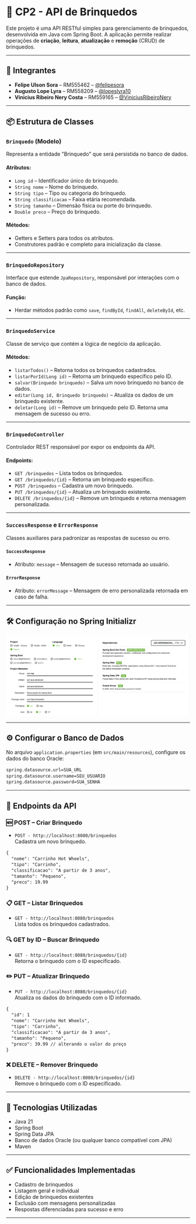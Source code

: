 # 🧸 CP2 - API de Brinquedos

Este projeto é uma API RESTful simples para gerenciamento de brinquedos, desenvolvida em Java com Spring Boot. A aplicação permite realizar operações de **criação**, **leitura**, **atualização** e **remoção** (CRUD) de brinquedos.

---

## 👥 Integrantes

- **Felipe Ulson Sora** – RM555462 – [@felipesora](https://github.com/felipesora)
- **Augusto Lope Lyra** – RM558209 – [@lopeslyra10](https://github.com/lopeslyra10)
- **Vinicius Ribeiro Nery Costa** – RM559165 – [@ViniciusRibeiroNery](https://github.com/ViniciusRibeiroNery)

---

## 📦 Estrutura de Classes

### `Brinquedo` (Modelo)
Representa a entidade "Brinquedo" que será persistida no banco de dados.

#### Atributos:
- `Long id` – Identificador único do brinquedo.
- `String nome` – Nome do brinquedo.
- `String tipo` – Tipo ou categoria do brinquedo.
- `String classificacao` – Faixa etária recomendada.
- `String tamanho` – Dimensão física ou porte do brinquedo.
- `Double preco` – Preço do brinquedo.

#### Métodos:
- Getters e Setters para todos os atributos.
- Construtores padrão e completo para inicialização da classe.

---

### `BrinquedoRepository`
Interface que estende `JpaRepository`, responsável por interações com o banco de dados.

#### Função:
- Herdar métodos padrão como `save`, `findById`, `findAll`, `deleteById`, etc.

---

### `BrinquedoService`
Classe de serviço que contém a lógica de negócio da aplicação.

#### Métodos:
- `listarTodos()` – Retorna todos os brinquedos cadastrados.
- `listarPorId(Long id)` – Retorna um brinquedo específico pelo ID.
- `salvar(Brinquedo brinquedo)` – Salva um novo brinquedo no banco de dados.
- `editar(Long id, Brinquedo brinquedo)` – Atualiza os dados de um brinquedo existente.
- `deletar(Long id)` – Remove um brinquedo pelo ID. Retorna uma mensagem de sucesso ou erro.

---

### `BrinquedoController`
Controlador REST responsável por expor os endpoints da API.

#### Endpoints:
- `GET /brinquedos` – Lista todos os brinquedos.
- `GET /brinquedos/{id}` – Retorna um brinquedo específico.
- `POST /brinquedos` – Cadastra um novo brinquedo.
- `PUT /brinquedos/{id}` – Atualiza um brinquedo existente.
- `DELETE /brinquedos/{id}` – Remove um brinquedo e retorna mensagem personalizada.

---

### `SuccessResponse` e `ErrorResponse`
Classes auxiliares para padronizar as respostas de sucesso ou erro.

#### `SuccessResponse`
- Atributo: `message` – Mensagem de sucesso retornada ao usuário.

#### `ErrorResponse`
- Atributo: `errorMessage` – Mensagem de erro personalizada retornada em caso de falha.

---

## 🛠️ Configuração no Spring Initializr

![Imagem da Configuração do Spring Initializr](images/print-spring-initializr.png)

---

## ⚙️ Configurar o Banco de Dados

No arquivo `application.properties` (em `src/main/resources`), configure os dados do banco Oracle:

```bash
spring.datasource.url=SUA_URL
spring.datasource.username=SEU_USUARIO
spring.datasource.password=SUA_SENHA
```

---

## 📡 Endpoints da API

### 🆕 POST – Criar Brinquedo

- `POST - http://localhost:8080/brinquedos`  
  Cadastra um novo brinquedo.

```jsonc
{
  "nome": "Carrinho Hot Wheels",
  "tipo": "Carrinho",
  "classificacao": "A partir de 3 anos",
  "tamanho": "Pequeno",
  "preco": 19.99
}
```

### 📋 GET – Listar Brinquedos

- `GET - http://localhost:8080/brinquedos`  
  Lista todos os brinquedos cadastrados.

### 🔍 GET by ID – Buscar Brinquedo

- `GET - http://localhost:8080/brinquedos/{id}`  
  Retorna o brinquedo com o ID especificado.

### ✏️ PUT – Atualizar Brinquedo

- `PUT - http://localhost:8080/brinquedos/{id}`  
  Atualiza os dados do brinquedo com o ID informado.

```jsonc
{
  "id": 1
  "nome": "Carrinho Hot Wheels",
  "tipo": "Carrinho",
  "classificacao": "A partir de 3 anos",
  "tamanho": "Pequeno",
  "preco": 39.99 // alterando o valor do preço
}
```
### ❌ DELETE – Remover Brinquedo

- `DELETE - http://localhost:8080/brinquedos/{id}`  
  Remove o brinquedo com o ID especificado.

---

## 📌 Tecnologias Utilizadas
- Java 21
- Spring Boot
- Spring Data JPA
- Banco de dados Oracle (ou qualquer banco compatível com JPA)
- Maven

---

## ✅ Funcionalidades Implementadas
- Cadastro de brinquedos
- Listagem geral e individual
- Edição de brinquedos existentes
- Exclusão com mensagens personalizadas
- Respostas diferenciadas para sucesso e erro

---